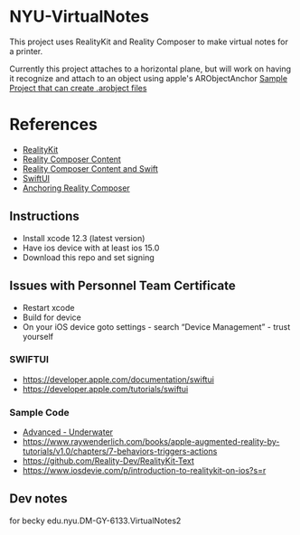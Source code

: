 # NYU-VirtualNotes

This project uses RealityKit and Reality Composer to make virtual notes for a printer. 

 Currently this project attaches to a horizontal plane, but will work on having it recognize and attach to an object using apple's ARObjectAnchor [Sample Project that can create .arobject files](https://developer.apple.com/documentation/arkit/content_anchors/scanning_and_detecting_3d_objects) 

 

# References

- [RealityKit](https://developer.apple.com/documentation/realitykit/entity)
- [Reality Composer Content](https://developer.apple.com/documentation/realitykit/creating_3d_content_with_reality_composer )
- [Reality Composer Content and Swift](https://developer.apple.com/documentation/realitykit/creating_3d_content_with_reality_composer/loading_reality_composer_files_using_generated_code)
- [SwiftUI](https://developer.apple.com/xcode/swiftui/)
- [Anchoring Reality Composer](https://developer.apple.com/documentation/realitykit/creating_3d_content_with_reality_composer/selecting_an_anchor_for_a_reality_composer_scene)

  

## Instructions
- Install xcode 12.3 (latest version)
- Have ios device with at least ios 15.0
- Download this repo and set signing 

## Issues with Personnel Team Certificate
- Restart xcode
- Build for device
- On your iOS device goto settings - search “Device Management” - trust yourself



### SWIFTUI
- https://developer.apple.com/documentation/swiftui
- https://developer.apple.com/tutorials/swiftui


### Sample Code
- [Advanced - Underwater](https://developer.apple.com/documentation/realitykit/building_an_immersive_experience_with_realitykit)
- https://www.raywenderlich.com/books/apple-augmented-reality-by-tutorials/v1.0/chapters/7-behaviors-triggers-actions
- https://github.com/Reality-Dev/RealityKit-Text
- https://www.iosdevie.com/p/introduction-to-realitykit-on-ios?s=r


## Dev notes


for becky
edu.nyu.DM-GY-6133.VirtualNotes2
